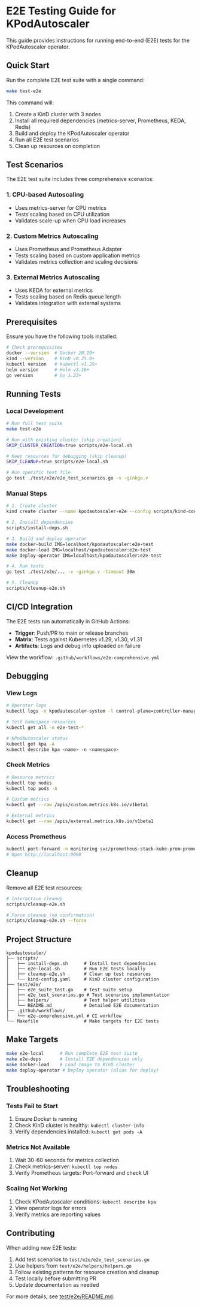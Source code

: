# E2E Testing Guide for KPodAutoscaler

This guide provides instructions for running end-to-end (E2E) tests for the KPodAutoscaler operator.

## Quick Start

Run the complete E2E test suite with a single command:

```bash
make test-e2e
```

This command will:
1. Create a KinD cluster with 3 nodes
2. Install all required dependencies (metrics-server, Prometheus, KEDA, Redis)
3. Build and deploy the KPodAutoscaler operator
4. Run all E2E test scenarios
5. Clean up resources on completion

## Test Scenarios

The E2E test suite includes three comprehensive scenarios:

### 1. CPU-based Autoscaling
- Uses metrics-server for CPU metrics
- Tests scaling based on CPU utilization
- Validates scale-up when CPU load increases

### 2. Custom Metrics Autoscaling
- Uses Prometheus and Prometheus Adapter
- Tests scaling based on custom application metrics
- Validates metrics collection and scaling decisions

### 3. External Metrics Autoscaling
- Uses KEDA for external metrics
- Tests scaling based on Redis queue length
- Validates integration with external systems

## Prerequisites

Ensure you have the following tools installed:

```bash
# Check prerequisites
docker --version  # Docker 20.10+
kind --version    # KinD v0.25.0+
kubectl version   # kubectl v1.29+
helm version      # Helm v3.16+
go version        # Go 1.23+
```

## Running Tests

### Local Development

```bash
# Run full test suite
make test-e2e

# Run with existing cluster (skip creation)
SKIP_CLUSTER_CREATION=true scripts/e2e-local.sh

# Keep resources for debugging (skip cleanup)
SKIP_CLEANUP=true scripts/e2e-local.sh

# Run specific test file
go test ./test/e2e/e2e_test_scenarios.go -v -ginkgo.v
```

### Manual Steps

```bash
# 1. Create cluster
kind create cluster --name kpodautoscaler-e2e --config scripts/kind-config.yaml

# 2. Install dependencies
scripts/install-deps.sh

# 3. Build and deploy operator
make docker-build IMG=localhost/kpodautoscaler:e2e-test
make docker-load IMG=localhost/kpodautoscaler:e2e-test
make deploy-operator IMG=localhost/kpodautoscaler:e2e-test

# 4. Run tests
go test ./test/e2e/... -v -ginkgo.v -timeout 30m

# 5. Cleanup
scripts/cleanup-e2e.sh
```

## CI/CD Integration

The E2E tests run automatically in GitHub Actions:

- **Trigger**: Push/PR to main or release branches
- **Matrix**: Tests against Kubernetes v1.29, v1.30, v1.31
- **Artifacts**: Logs and debug info uploaded on failure

View the workflow: `.github/workflows/e2e-comprehensive.yml`

## Debugging

### View Logs

```bash
# Operator logs
kubectl logs -n kpodautoscaler-system -l control-plane=controller-manager

# Test namespace resources
kubectl get all -n e2e-test-*

# KPodAutoscaler status
kubectl get kpa -A
kubectl describe kpa <name> -n <namespace>
```

### Check Metrics

```bash
# Resource metrics
kubectl top nodes
kubectl top pods -A

# Custom metrics
kubectl get --raw /apis/custom.metrics.k8s.io/v1beta1

# External metrics  
kubectl get --raw /apis/external.metrics.k8s.io/v1beta1
```

### Access Prometheus

```bash
kubectl port-forward -n monitoring svc/prometheus-stack-kube-prom-prometheus 9090:9090
# Open http://localhost:9090
```

## Cleanup

Remove all E2E test resources:

```bash
# Interactive cleanup
scripts/cleanup-e2e.sh

# Force cleanup (no confirmation)
scripts/cleanup-e2e.sh --force
```

## Project Structure

```
kpodautoscaler/
├── scripts/
│   ├── install-deps.sh      # Install test dependencies
│   ├── e2e-local.sh         # Run E2E tests locally
│   ├── cleanup-e2e.sh       # Clean up test resources
│   └── kind-config.yaml     # KinD cluster configuration
├── test/e2e/
│   ├── e2e_suite_test.go    # Test suite setup
│   ├── e2e_test_scenarios.go # Test scenarios implementation
│   ├── helpers/             # Test helper utilities
│   └── README.md            # Detailed E2E documentation
├── .github/workflows/
│   └── e2e-comprehensive.yml # CI workflow
└── Makefile                 # Make targets for E2E tests
```

## Make Targets

```bash
make e2e-local      # Run complete E2E test suite
make e2e-deps       # Install E2E dependencies only
make docker-load    # Load image to KinD cluster
make deploy-operator # Deploy operator (alias for deploy)
```

## Troubleshooting

### Tests Fail to Start

1. Ensure Docker is running
2. Check KinD cluster is healthy: `kubectl cluster-info`
3. Verify dependencies installed: `kubectl get pods -A`

### Metrics Not Available

1. Wait 30-60 seconds for metrics collection
2. Check metrics-server: `kubectl top nodes`
3. Verify Prometheus targets: Port-forward and check UI

### Scaling Not Working

1. Check KPodAutoscaler conditions: `kubectl describe kpa`
2. View operator logs for errors
3. Verify metrics are reporting values

## Contributing

When adding new E2E tests:

1. Add test scenarios to `test/e2e/e2e_test_scenarios.go`
2. Use helpers from `test/e2e/helpers/helpers.go`
3. Follow existing patterns for resource creation and cleanup
4. Test locally before submitting PR
5. Update documentation as needed

For more details, see [test/e2e/README.md](test/e2e/README.md). 